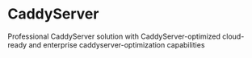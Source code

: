 # CaddyServer
Professional CaddyServer solution with CaddyServer-optimized cloud-ready and enterprise caddyserver-optimization capabilities
